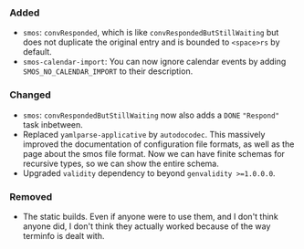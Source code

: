 ### Added

* `smos`: `convResponded`, which is like `convRespondedButStillWaiting` but does not duplicate the original entry and is bounded to `<space>rs` by default.
* `smos-calendar-import`: You can now ignore calendar events by adding `SMOS_NO_CALENDAR_IMPORT` to their description.

### Changed

* `smos`: `convRespondedButStillWaiting` now also adds a `DONE` `"Respond"` task inbetween.
* Replaced `yamlparse-applicative` by `autodocodec`.
  This massively improved the documentation of configuration file formats, as well as the page about the smos file format.
  Now we can have finite schemas for recursive types, so we can show the entire schema.
* Upgraded `validity` dependency to beyond `genvalidity >=1.0.0.0`.

### Removed

* The static builds. Even if anyone were to use them, and I don't think anyone did, I don't think they actually worked because of the way terminfo is dealt with.
